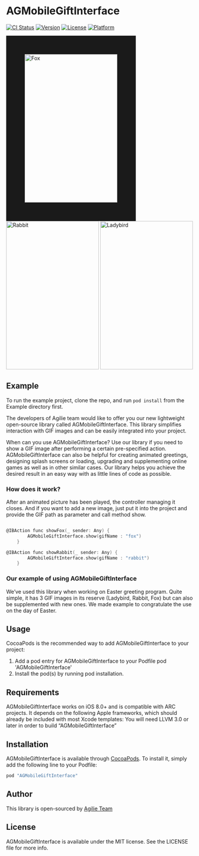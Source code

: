 # AGMobileGiftInterface

[![CI Status](http://img.shields.io/travis/liptugamichael@gmail.com/AGMobileGiftInterface.svg?style=flat)](https://travis-ci.org/liptugamichael@gmail.com/AGMobileGiftInterface)
[![Version](https://img.shields.io/cocoapods/v/AGMobileGiftInterface.svg?style=flat)](http://cocoapods.org/pods/AGMobileGiftInterface)
[![License](https://img.shields.io/cocoapods/l/AGMobileGiftInterface.svg?style=flat)](http://cocoapods.org/pods/AGMobileGiftInterface)
[![Platform](https://img.shields.io/cocoapods/p/AGMobileGiftInterface.svg?style=flat)](http://cocoapods.org/pods/AGMobileGiftInterface)

<img src="https://cloud.githubusercontent.com/assets/4165054/25009817/bdf0869c-2070-11e7-97ea-860c239bae84.gif" alt="Fox" height="400" width="250" border ="50">   <img src="https://cloud.githubusercontent.com/assets/4165054/25009821/c176ebee-2070-11e7-8008-3a20881604b5.gif" alt="Rabbit" height="400" width="250">
<img src="https://cloud.githubusercontent.com/assets/4165054/25009823/c400d596-2070-11e7-8e70-4e8e89a4bad4.gif" alt="Ladybird" height="400" width="250">

## Example

To run the example project, clone the repo, and run `pod install` from the Example directory first.

The developers of Agilie team would like to offer you our new lightweight open-source library called AGMobileGiftInterface. 
This library simplifies interaction with GIF images and can be easily integrated into your project.

When can you use AGMobileGiftInterface?
Use our library if you need to show a GIF image after performing a certain pre-specified action. AGMobileGiftInterface can also be helpful for creating animated greetings, designing splash screens or loading, upgrading and supplementing online games as well as in other similar cases.
Our library helps you achieve the desired result in an easy way with as little lines of code as possible.

### How does it work?

After an animated picture has been played, the controller managing it closes. And if you want to add a new image, just put it into the project and provide the GIF path as parameter and call method show. 

````objective-c

@IBAction func showFox(_ sender: Any) {
        AGMobileGiftInterface.show(gifName : "fox")
    }

@IBAction func showRabbit(_ sender: Any) {
        AGMobileGiftInterface.show(gifName : "rabbit")
    }

````

### Our example of using AGMobileGiftInterface
We’ve used this library when working on Easter greeting program. Quite simple, it has 3 GIF images in its reserve (Ladybird, Rabbit, Fox) but can also be supplemented with new ones. 
We made example to congratulate the use on the day of Easter.

## Usage

CocoaPods is the recommended way to add AGMobileGiftInterface to your project:
 
1. Add a pod entry for AGMobileGiftInterface to your Podfile pod 'AGMobileGiftInterface'
2. Install the pod(s) by running pod installation.

## Requirements

AGMobileGiftInterface works on iOS 8.0+ and is compatible with ARC projects.
It depends on the following Apple frameworks, which should already be included with most Xcode templates:
You will need LLVM 3.0 or later in order to build “AGMobileGiftInterface”

## Installation

AGMobileGiftInterface is available through [CocoaPods](http://cocoapods.org). To install
it, simply add the following line to your Podfile:

```ruby
pod "AGMobileGiftInterface"
```

## Author

This library is open-sourced by [Agilie Team](https://www.agilie.com)

## License

AGMobileGiftInterface is available under the MIT license. See the LICENSE file for more info.
